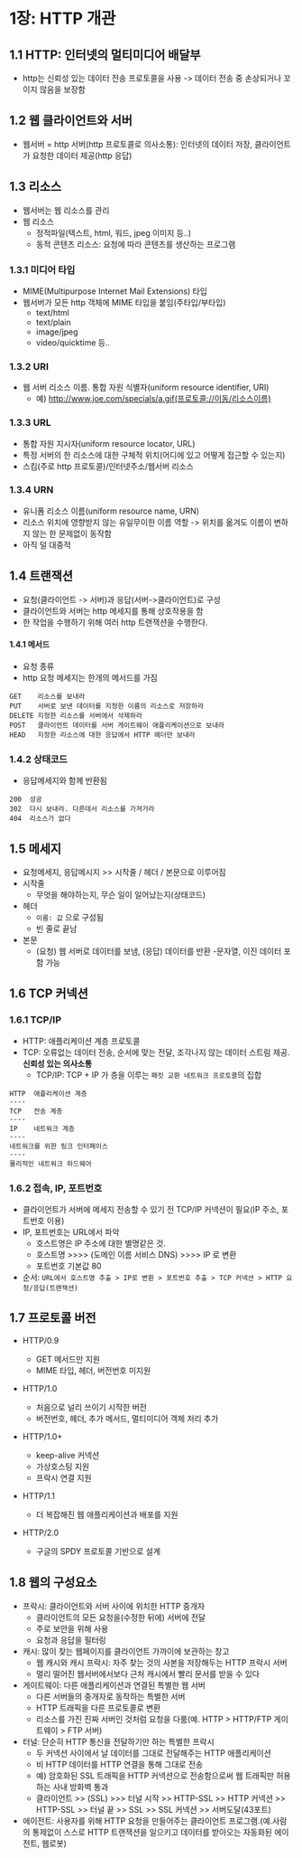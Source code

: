 
# 1장: HTTP 개관

## 1.1 HTTP: 인터넷의 멀티미디어 배달부
- http는 신뢰성 있는 데이터 전송 프로토콜을 사용 -> 데이터 전송 중 손상되거나 꼬이지 않음을 보장함

## 1.2 웹 클라이언트와 서버
- 웹서버 = http 서버(http 프로토콜로 의사소통): 인터넷의 데이터 저장, 클라이언트가 요청한 데이터 제공(http 응답)

## 1.3 리소스
- 웹서버는 웹 리소스를 관리
- 웹 리소스
    - 정적파일(텍스트, html, 워드, jpeg 이미지 등..)
    - 동적 콘텐츠 리소스: 요청에 따라 콘텐츠를 생산하는 프로그램
### 1.3.1 미디어 타입
- MIME(Multipurpose Internet Mail Extensions) 타입
- 웹서버가 모든 http 객체에 MIME 타입을 붙임(주타입/부타입)
    - text/html
    - text/plain
    - image/jpeg
    - video/quicktime 등..
    
### 1.3.2 URI
- 웹 서버 리소스 이름. 통합 자원 식별자(uniform resource identifier, URI)
    - 예) http://www.joe.com/specials/a.gif(프로토콜://이동/리소스이름)
    
### 1.3.3 URL
- 통합 자원 지시자(uniform resource locator, URL)
- 특정 서버의 한 리소스에 대한 구체적 위치(어디에 있고 어떻게 접근할 수 있는지)
- 스킴(주로 http 프로토콜)/인터넷주소/웹서버 리소스

### 1.3.4 URN
- 유니폼 리소스 이름(uniform resource name, URN)
- 리소스 위치에 영향받지 않는 유일무이한 이름 역할 -> 위치를 옮겨도 이름이 변하지 않는 한 문제없이 동작함
- 아직 덜 대중적


## 1.4 트랜잭션
- 요청(클라이언트 -> 서버)과 응답(서버->클라이언트)로 구성
- 클라이언트와 서버는 http 메세지를 통해 상호작용을 함
- 한 작업을 수행하기 위해 여러 http 트랜잭션을 수행한다.

#### 1.4.1 메서드
- 요청 종류
- http 요청 메세지는 한개의 메서드를 가짐
```
GET    리소스를 보내라
PUT    서버로 보낸 데이터를 지정한 이름의 리소스로 저장하라
DELETE 지정한 리소스를 서버에서 삭제하라
POST   클라이언트 데이터를 서버 게이트웨이 애플리케이션으로 보내라
HEAD   지정한 리소스에 대한 응답에서 HTTP 헤더만 보내라
```

### 1.4.2 상태코드
- 응답메세지와 함께 반환됨
```
200  성공
302  다시 보내라. 다른데서 리소스를 가져가라
404  리소스가 없다
```
## 1.5 메세지
- 요청메세지, 응답메시지 >> 시작줄 / 헤더 / 본문으로 이루어짐
- 시작줄  
    - 무엇을 해야하는지, 무슨 일이 일어났는지(상태코드)
- 헤더
    - ```이름: 값``` 으로 구성됨
    - 빈 줄로 끝남
- 본문
    - (요청) 웹 서버로 데이터를 보냄, (응답) 데이터를 반환
    -문자열, 이진 데이터 포함 가능

## 1.6 TCP 커넥션

### 1.6.1 TCP/IP
- HTTP: 애플리케이션 계층 프로토콜 
- TCP: 오류없는 데이터 전송, 순서에 맞는 전달, 조각나지 않는 데이터 스트림 제공. **신뢰성 있는 의사소통** 
    - TCP/IP: TCP + IP 가 층을 이루는 ```패킷 교환 네트워크 프로토콜```의 집합
```
HTTP  애플리케이션 계층
----
TCP   전송 계층
----
IP    네트워크 계층
----
네트워크를 위한 링크 인터페이스
----
물리적인 네트워크 하드웨어
```      

### 1.6.2 접속, IP, 포트번호
- 클라이언트가 서버에 메세지 전송할 수 있기 전 TCP/IP 커넥션이 필요(IP 주소, 포트번호 이용)
- IP, 포트번호는 URL에서 파악
    - 호스트명은 IP 주소에 대한 별명같은 것.
    - 호스트명 >>>> (도메인 이름 서비스 DNS) >>>> IP 로 변환
    - 포트번호 기본값 80
- 순서: ```URL에서 호스트명 추출 > IP로 변환 > 포트번호 추출 > TCP 커넥션 > HTTP 요청/응답(트랜잭션)```

## 1.7 프로토콜 버전
- HTTP/0.9
    - GET 메서드만 지원
    - MIME 타입, 헤더, 버전번호 미지원
- HTTP/1.0
    - 처음으로 널리 쓰이기 시작한 버전
    - 버전번호, 헤더, 추가 메서드, 멀티미디어 객체 처리 추가
- HTTP/1.0+
    - keep-alive 커넥션
    - 가상호스팅 지원
    - 프락시 연결 지원
    
- HTTP/1.1
    - 더 복잡해진 웹 애플리케이션과 배포를 지원

- HTTP/2.0
    - 구글의 SPDY 프로토콜 기반으로 설계
    

## 1.8 웹의 구성요소
- 프락시: 클라이언트와 서버 사이에 위치한 HTTP 중개자
    - 클라이언트의 모든 요청을(수정한 뒤에) 서버에 전달
    - 주로 보안을 위해 사용
    - 요청과 응답을 필터링
- 캐시: 많이 찾는 웹페이지를 클라이언트 가까이에 보관하는 창고
    - 웹 캐시와 캐시 프락시: 자주 찾는 것의 사본을 저장해두는 HTTP 프락시 서버
    - 멀리 떨어진 웹서버에서보다 근처 캐시에서 빨리 문서를 받을 수 있다
- 게이트웨이: 다른 애플리케이션과 연결된 특별한 웹 서버
    - 다른 서버들의 중개자로 동작하는 특별한 서버
    - HTTP 트래픽을 다른 프로토콜로 변환
    - 리소스를 가진 진짜 서버인 것처럼 요청을 다룸(예. HTTP > HTTP/FTP 게이트웨이 > FTP 서버)
- 터널: 단순히 HTTP 통신을 전달하기만 하는 특별한 프락시
    - 두 커넥션 사이에서 날 데이터를 그대로 전달해주는 HTTP 애플리케이션
    - 비 HTTP 데이터를 HTTP 연결을 통해 그대로 전송
    - 예) 암호화된 SSL 트래픽을 HTTP 커넥션으로 전송함으로써 웹 트래픽만 허용하는 사내 방화벽 통과
    - 클라이언트 >> (SSL) >>> 터널 시작 >> HTTP-SSL >> HTTP 커넥션 >> HTTP-SSL >> 터널 끝 >> SSL >> SSL 커넥션 >> 서버도달(43포트)
- 에이전트: 사용자를 위해 HTTP 요청을 만들어주는 클라이언트 프로그램.(예.사람의 통제없이 스스로 HTTP 트랜잭션을 일으키고 데이터를 받아오는 자동화된 에이전트, 웹로봇)
